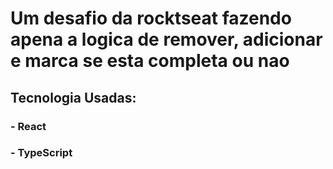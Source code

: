 # Um desafio da rocktseat fazendo apena a logica de remover, adicionar e marca se esta completa ou nao

## Tecnologia Usadas:
### - React
### - TypeScript